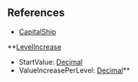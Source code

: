 ## References
  * [CapitalShip](CapitalShip.md)

**[LevelIncrease](LevelIncrease.md)
  * StartValue: [Decimal](Decimal.md)
  * ValueIncreasePerLevel: [Decimal](Decimal.md)**
